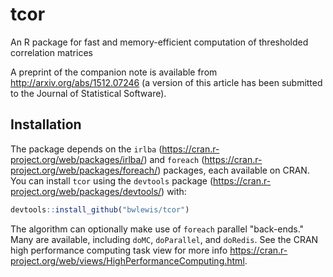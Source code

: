 # tcor
An R package for fast and memory-efficient computation of thresholded correlation matrices

A preprint of the companion note is available from http://arxiv.org/abs/1512.07246
(a version of this article has been submitted to the Journal of Statistical Software).


## Installation

The package depends on the 
`irlba` (https://cran.r-project.org/web/packages/irlba/)
and  `foreach` (https://cran.r-project.org/web/packages/foreach/)
packages, each available on CRAN.
You can install `tcor` using the `devtools` package
(https://cran.r-project.org/web/packages/devtools/) with:
```r
devtools::install_github("bwlewis/tcor")
```

The algorithm can optionally make use of `foreach` parallel "back-ends." Many
are available, including `doMC`, `doParallel`, and `doRedis`. See the CRAN high
performance computing task view for more info
https://cran.r-project.org/web/views/HighPerformanceComputing.html.
